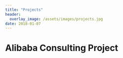 ```yaml
---
title: "Projects"
header:
  overlay_image: /assets/images/projects.jpg
date: 2018-01-07
---
```


# Alibaba Consulting Project